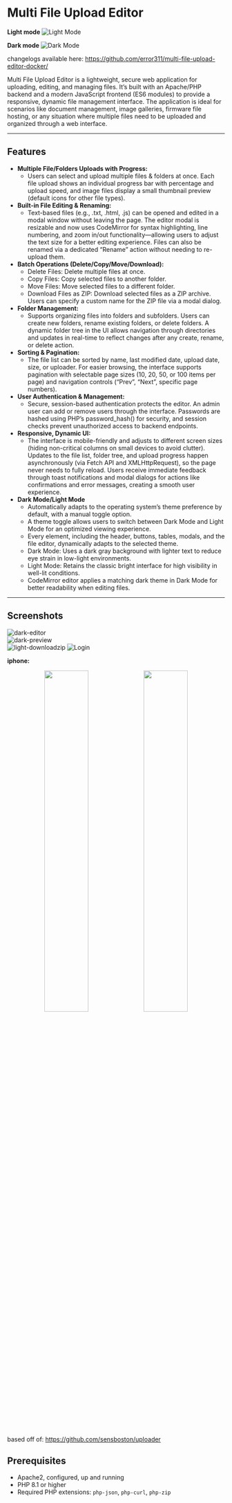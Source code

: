 # Multi File Upload Editor

**Light mode**
![Light Mode](https://raw.githubusercontent.com/error311/multi-file-upload-editor/refs/heads/master/resources/light-mode.png)

**Dark mode**
![Dark Mode](https://raw.githubusercontent.com/error311/multi-file-upload-editor/refs/heads/master/resources/dark-mode.png)

changelogs available here: <https://github.com/error311/multi-file-upload-editor-docker/>

Multi File Upload Editor is a lightweight, secure web application for uploading, editing, and managing files. It’s built with an Apache/PHP backend and a modern JavaScript frontend (ES6 modules) to provide a responsive, dynamic file management interface. The application is ideal for scenarios like document management, image galleries, firmware file hosting, or any situation where multiple files need to be uploaded and organized through a web interface.

---

## Features

- **Multiple File/Folders Uploads with Progress:**
  - Users can select and upload multiple files & folders at once. Each file upload shows an individual progress bar with percentage and upload speed, and image files display a small thumbnail preview (default icons for other file types).
- **Built-in File Editing & Renaming:**
  - Text-based files (e.g., .txt, .html, .js) can be opened and edited in a modal window without leaving the page. The editor modal is resizable and now uses CodeMirror for syntax highlighting, line numbering, and zoom in/out functionality—allowing users to adjust the text size for a better editing experience. Files can also be renamed via a dedicated “Rename” action without needing to re-upload them.
- **Batch Operations (Delete/Copy/Move/Download):**
  - Delete Files: Delete multiple files at once.
  - Copy Files: Copy selected files to another folder.
  - Move Files: Move selected files to a different folder.
  - Download Files as ZIP: Download selected files as a ZIP archive. Users can specify a custom name for the ZIP file via a modal dialog.
- **Folder Management:**
  - Supports organizing files into folders and subfolders. Users can create new folders, rename existing folders, or delete folders. A dynamic folder tree in the UI allows navigation through directories and updates in real-time to reflect changes after any create, rename, or delete action.
- **Sorting & Pagination:**
  - The file list can be sorted by name, last modified date, upload date, size, or uploader. For easier browsing, the interface supports pagination with selectable page sizes (10, 20, 50, or 100 items per page) and navigation controls (“Prev”, “Next”, specific page numbers).
- **User Authentication & Management:**
  - Secure, session-based authentication protects the editor. An admin user can add or remove users through the interface. Passwords are hashed using PHP’s password_hash() for security, and session checks prevent unauthorized access to backend endpoints.
- **Responsive, Dynamic UI:**
  - The interface is mobile-friendly and adjusts to different screen sizes (hiding non-critical columns on small devices to avoid clutter). Updates to the file list, folder tree, and upload progress happen asynchronously (via Fetch API and XMLHttpRequest), so the page never needs to fully reload. Users receive immediate feedback through toast notifications and modal dialogs for actions like confirmations and error messages, creating a smooth user experience.
- **Dark Mode/Light Mode**
  - Automatically adapts to the operating system’s theme preference by default, with a manual toggle option.
  - A theme toggle allows users to switch between Dark Mode and Light Mode for an optimized viewing experience.
  - Every element, including the header, buttons, tables, modals, and the file editor, dynamically adapts to the selected theme.
  - Dark Mode: Uses a dark gray background with lighter text to reduce eye strain in low-light environments.
  - Light Mode: Retains the classic bright interface for high visibility in well-lit conditions.
  - CodeMirror editor applies a matching dark theme in Dark Mode for better readability when editing files.

---

## Screenshots

  ![dark-editor](https://raw.githubusercontent.com/error311/multi-file-upload-editor/refs/heads/master/resources/dark-editor.png)  
  ![dark-preview](https://raw.githubusercontent.com/error311/multi-file-upload-editor/refs/heads/master/resources/dark-preview.png)  
  ![light-downloadzip](https://raw.githubusercontent.com/error311/multi-file-upload-editor/refs/heads/master/resources/light-downloadzip.png)
  ![Login](https://raw.githubusercontent.com/error311/multi-file-upload-editor/refs/heads/master/resources/login-page.png)

  **iphone:**  
<p align="center">
  <img src="https://raw.githubusercontent.com/error311/multi-file-upload-editor/refs/heads/master/resources/dark-iphone.png" width="45%">
  <img src="https://raw.githubusercontent.com/error311/multi-file-upload-editor/refs/heads/master/resources/light-preview-iphone.png" width="45%">
</p>

based off of:
<https://github.com/sensboston/uploader>

## Prerequisites

- Apache2, configured, up and running
- PHP 8.1 or higher
- Required PHP extensions: `php-json`, `php-curl`, `php-zip`
